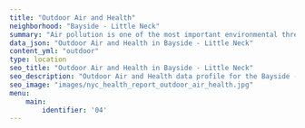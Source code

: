 ```yaml
---
title: "Outdoor Air and Health"
neighborhood: "Bayside - Little Neck"
summary: "Air pollution is one of the most important environmental threats to urban populations and while all people are exposed, pollutant emissions, levels of exposure, and population vulnerability vary across neighborhoods. Exposures to common air pollutants have been linked to respiratory and cardiovascular diseases, cancers, and premature deaths."
data_json: "Outdoor Air and Health in Bayside - Little Neck"
content_yml: "outdoor"
type: location
seo_title: "Outdoor Air and Health in Bayside - Little Neck"
seo_description: "Outdoor Air and Health data profile for the Bayside - Little Neck neighborhood of NYC."
seo_image: "images/nyc_health_report_outdoor_air_health.jpg"
menu:
    main:
        identifier: '04'
---
```

